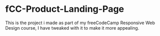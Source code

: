 # fCC-Product-Landing-Page

This is the project i made as part of my freeCodeCamp Responsive Web Design course, I have tweaked with it to make it more appealing.
